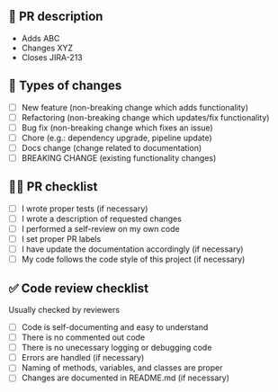 ## 💬 PR description
- Adds ABC
- Changes XYZ
- Closes JIRA-213

## 🎲 Types of changes
- [ ] New feature (non-breaking change which adds functionality)
- [ ] Refactoring (non-breaking change which updates/fix functionality)
- [ ] Bug fix (non-breaking change which fixes an issue)
- [ ] Chore (e.g.: dependency upgrade, pipeline update)
- [ ] Docs change (change related to documentation)
- [ ] BREAKING CHANGE (existing functionality changes)

## 🙇‍♂️ PR checklist
- [ ] I wrote proper tests (if necessary)
- [ ] I wrote a description of requested changes
- [ ] I performed a self-review on my own code
- [ ] I set proper PR labels
- [ ] I have update the documentation accordingly (if necessary)
- [ ] My code follows the code style of this project (if necessary)

## ✅ Code review checklist
Usually checked by reviewers
- [ ] Code is self-documenting and easy to understand
- [ ] There is no commented out code
- [ ] There is no unecessary logging or debugging code
- [ ] Errors are handled (if necessary)
- [ ] Naming of methods, variables, and classes are proper
- [ ] Changes are documented in README.md (if necessary)
